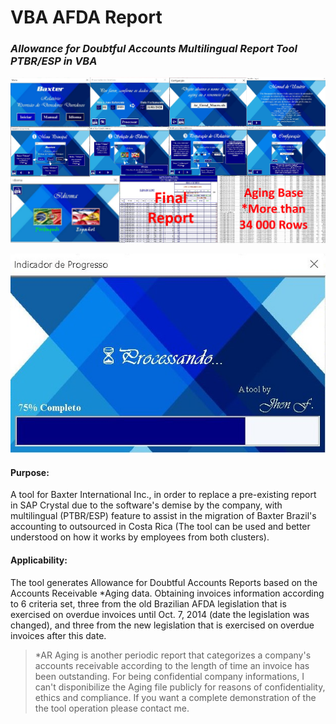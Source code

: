 # VBA AFDA Report

### **_Allowance for Doubtful Accounts Multilingual Report Tool PTBR/ESP in VBA_**

<p align="center"> 
<img src="figures/repository-open-graph.png">
</p>

<p align="center"> 
<img src="figures/Processando.png">
</p>

#### Purpose:
A tool for Baxter International Inc., in order to replace a pre-existing report in SAP Crystal due to the software's demise by the company, with multilingual (PTBR/ESP) feature to assist in the migration of Baxter Brazil's accounting to outsourced in Costa Rica (The tool can be used and better understood on how it works by employees from both clusters).

#### Applicability:
The tool generates Allowance for Doubtful Accounts Reports based on the Accounts Receivable *Aging data. Obtaining invoices information according to 6 criteria set, three from the old Brazilian AFDA legislation that is exercised on overdue invoices until Oct. 7, 2014 (date the legislation was changed), and three from the new legislation that is exercised on overdue invoices after this date.
>*AR Aging is another periodic report that categorizes a company's accounts receivable according to the length of time an invoice has been outstanding. For being confidential company informations, I can't disponibilize the Aging file publicly for reasons of confidentiality, ethics and compliance. If you want a complete demonstration of the the tool operation please contact me.

